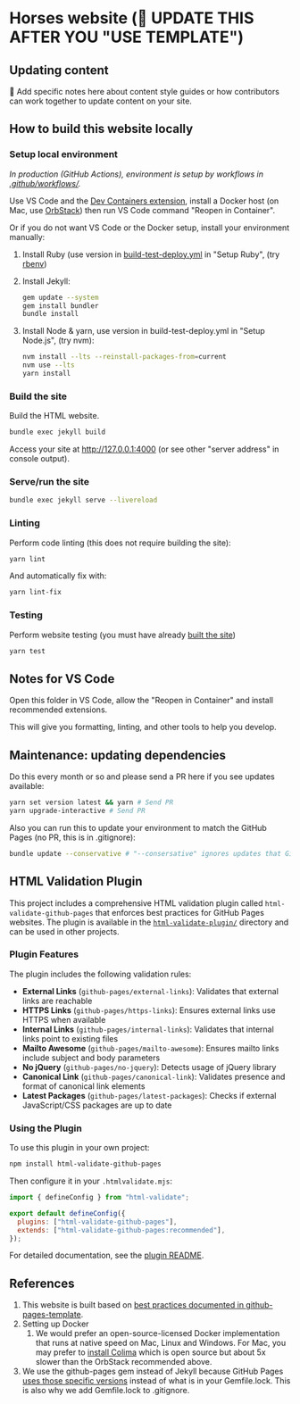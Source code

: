 # Horses website (🔨 UPDATE THIS AFTER YOU "USE TEMPLATE")

##   Updating content

🔨 Add specific notes here about content style guides or how contributors can work together to update content on your site.

## How to build this website locally

### Setup local environment

_In production (GitHub Actions), environment is setup by workflows in [.github/workflows/](.github/workflows/)._

Use VS Code and the [Dev Containers extension](https://marketplace.visualstudio.com/items?itemName=ms-vscode-remote.remote-containers), install a Docker host (on Mac, use [OrbStack](https://orbstack.dev/)) then run VS Code command "Reopen in Container".

Or if you do not want VS Code or the Docker setup, install your environment manually:

1. Install Ruby (use version in [build-test-deploy.yml](https://github.com/fulldecent/github-pages-template/blob/main/.github/workflows/build-test-deploy.yml) in "Setup Ruby", (try [rbenv](https://github.com/rbenv/rbenv))

2. Install Jekyll:

   ```sh
   gem update --system
   gem install bundler
   bundle install
   ```

3. Install Node & yarn, use version in build-test-deploy.yml in "Setup Node.js", (try nvm):

   ```sh
   nvm install --lts --reinstall-packages-from=current
   nvm use --lts
   yarn install
   ```

### Build the site

Build the HTML website.

```sh
bundle exec jekyll build
```

Access your site at <http://127.0.0.1:4000> (or see other "server address" in console output).

### Serve/run the site

```sh
bundle exec jekyll serve --livereload
```

### Linting

Perform code linting (this does not require building the site):

```sh
yarn lint
```

And automatically fix with:

```sh
yarn lint-fix
```

### Testing

Perform website testing (you must have already [built the site](#build-the-site))

```sh
yarn test
```

## Notes for VS Code

Open this folder in VS Code, allow the "Reopen in Container" and install recommended extensions.

This will give you formatting, linting, and other tools to help you develop.

## Maintenance: updating dependencies

Do this every month or so and please send a PR here if you see updates available:

```sh
yarn set version latest && yarn # Send PR
yarn upgrade-interactive # Send PR
```

Also you can run this to update your environment to match the GitHub Pages (no PR, this is in .gitignore):

```sh
bundle update --conservative # "--consersative" ignores updates that GitHub Pages is not using
```

## HTML Validation Plugin

This project includes a comprehensive HTML validation plugin called `html-validate-github-pages` that enforces best practices for GitHub Pages websites. The plugin is available in the [`html-validate-plugin/`](html-validate-plugin/) directory and can be used in other projects.

### Plugin Features

The plugin includes the following validation rules:

- **External Links** (`github-pages/external-links`): Validates that external links are reachable
- **HTTPS Links** (`github-pages/https-links`): Ensures external links use HTTPS when available  
- **Internal Links** (`github-pages/internal-links`): Validates that internal links point to existing files
- **Mailto Awesome** (`github-pages/mailto-awesome`): Ensures mailto links include subject and body parameters
- **No jQuery** (`github-pages/no-jquery`): Detects usage of jQuery library
- **Canonical Link** (`github-pages/canonical-link`): Validates presence and format of canonical link elements
- **Latest Packages** (`github-pages/latest-packages`): Checks if external JavaScript/CSS packages are up to date

### Using the Plugin

To use this plugin in your own project:

```bash
npm install html-validate-github-pages
```

Then configure it in your `.htmlvalidate.mjs`:

```javascript
import { defineConfig } from "html-validate";

export default defineConfig({
  plugins: ["html-validate-github-pages"],
  extends: ["html-validate-github-pages:recommended"],
});
```

For detailed documentation, see the [plugin README](html-validate-plugin/README.md).

## References

1. This website is built based on [best practices documented in github-pages-template](https://github.com/fulldecent/github-pages-template).
2. Setting up Docker
   1. We would prefer an open-source-licensed Docker implementation that runs at native speed on Mac, Linux and Windows. For Mac, you may prefer to [install Colima](https://github.com/abiosoft/colima?tab=readme-ov-file#installation) which is open source but about 5x slower than the OrbStack recommended above.
3. We use the github-pages gem instead of Jekyll because GitHub Pages [uses those specific versions](https://pages.github.com/versions/) instead of what is in your Gemfile.lock. This is also why we add Gemfile.lock to .gitignore.
